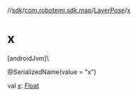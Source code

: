 //[sdk](../../../index.md)/[com.robotemi.sdk.map](../index.md)/[LayerPose](index.md)/[x](x.md)

# x

[androidJvm]\

@SerializedName(value = &quot;x&quot;)

val [x](x.md): [Float](https://kotlinlang.org/api/latest/jvm/stdlib/kotlin/-float/index.html)
